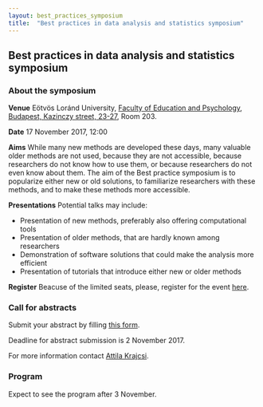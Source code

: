 ```yaml
---
layout: best_practices_symposium
title:  "Best practices in data analysis and statistics symposium"
---
```

## Best practices in data analysis and statistics symposium


### About the symposium

__Venue__ Eötvös Loránd University, [Faculty of Education and Psychology](https://www.ppk.elte.hu/en), [Budapest, Kazinczy street, 23-27](https://www.google.hu/maps/@47.4981147,19.0627044,3a,75y,23.51h,86.1t/data=!3m6!1e1!3m4!1sgm__OBazQlCGeiJqLtIDbw!2e0!7i13312!8i6656), Room 203.

__Date__ 17 November 2017, 12:00


__Aims__ While many new methods are developed these days, many valuable older methods are not used, because they are not accessible, because researchers do not know how to use them, or because researchers do not even know about them. The aim of the Best practice symposium is to popularize either new or old solutions, to familiarize researchers with these methods, and to make these methods more accessible.

__Presentations__ Potential talks may include:
* Presentation of new methods, preferably also offering computational tools
* Presentation of older methods, that are hardly known among researchers
* Demonstration of software solutions that could make the analysis more efficient
* Presentation of tutorials that introduce either new or older methods

__Register__ Beacuse of the limited seats, please, register for the event [here](https://goo.gl/forms/jNpZcWuHzkkgbpz62).


### Call for abstracts

Submit your abstract by filling [this form](https://goo.gl/forms/jNpZcWuHzkkgbpz62).

Deadline for abstract submission is 2 November 2017.

For more information contact [Attila Krajcsi](mailto:krajcsi@gmail.com).


### Program

Expect to see the program after 3 November.

<div class='four spacing'></div>

